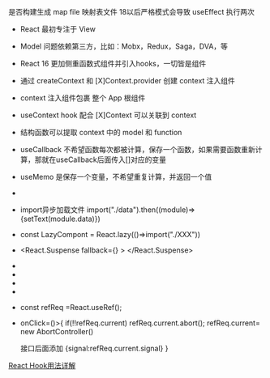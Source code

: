  是否构建生成 map file 映射表文件
 18以后严格模式会导致 useEffect 执行两次
- React 最初专注于 View
- Model 问题依赖第三方，比如：Mobx，Redux，Saga，DVA，等
- React 16 更加侧重函数式组件并引入hooks，一切皆是组件
- 通过 createContext 和 [X]Context.provider 创建 context 注入组件
- context 注入组件包裹 整个 App 根组件
- useContext hook 配合 [X]Context 可以关联到 context
- 结构函数可以提取 context 中的 model 和 function

- useCallback 不希望函数每次都被计算，保存一个函数，如果需要函数重新计算，那就在useCallback后面传入[]对应的变量
- useMemo 是保存一个变量，不希望重复计算，并返回一个值
- 
- import异步加载文件  import("./data").then((module)=>{setText(module.data)}) 

-  const LazyCompont = React.lazy(()=>import("./XXX"))
-  <React.Suspense fallback={} > </React.Suspense>
-  
-  
-  
-  
-  const refReq =React.useRef<any>();
-  onClick=()>{
	if(!!refReq.current) refReq.current.abort();
	refReq.current= new AbortController()
	
	接口后面添加  {signal:refReq.current.signal}
}
 
 
 
<!--



 import {useForm} from "react-hook-form"
 const {register,handleSubmit,watch,setError, formState:{errors}} = useForm({
	//加这参数是确定在什么情况下校验 ,onBlur 光标移开
	mode:"onBlur",
	reValidateMode:"onChange"
 });
 const [name,age] = watch(['name','age']);
 React.useEffect(()=>{
	    if(!!name && !!age && (name !==age)){
			setError('age',{type:"custom",message:"年龄和名字不一致"})
		}
 },[name,age])
 const onSubmit = ()=>{
	 
 }
 <form onSubmit={handleSubmit(onSubmit)}>
 <input {...register('name',{required:"定制的错误信息"})} />
 <input {...register('age',{required:true})} />
  {!!errors.name&&errors.name?.message.toString()||''}
  -->
 [React Hook用法详解](https://www.jianshu.com/p/f423b1401020)